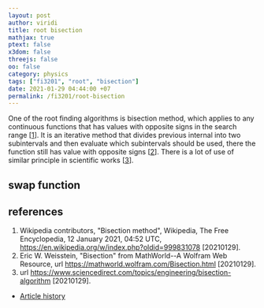 ```yaml
---
layout: post
author: viridi
title: root bisection
mathjax: true
ptext: false
x3dom: false
threejs: false
oo: false
category: physics
tags: ["fi3201", "root", "bisection"]
date: 2021-01-29 04:44:00 +07
permalink: /fi3201/root-bisection
---
```

One of the root finding algorithms is bisection method, which applies to any continuous functions that has values with opposite signs in the search range [[1](#ref1)]. It is an iterative method that divides previous internal into two subintervals and then evaluate which subintervals should be used, there the function still has value with opposite signs [[2](#ref2)]. There is a lot of use of similar principle in scientific works [[3](#ref3)].


## swap function


## references
1. <a name="ref1"></a>Wikipedia contributors, "Bisection method", Wikipedia, The Free Encyclopedia, 12 January 2021, 04:52 UTC, <https://en.wikipedia.org/w/index.php?oldid=999831078> [20210129].
2. <a name="ref2"></a>Eric W. Weisstein, "Bisection" from MathWorld--A Wolfram Web Resource, url <https://mathworld.wolfram.com/Bisection.html> [20210129].
3. <a name="ref3"></a>url <https://www.sciencedirect.com/topics/engineering/bisection-algorithm> [20210129].


+ [Article history](https://github.com/butiran/butiran.github.io/commits/master/_posts/fi3201/2021-01-29-root-bisection.md)
